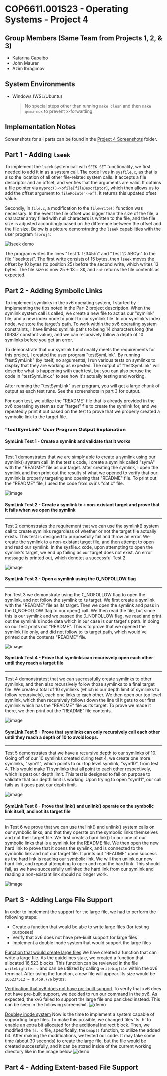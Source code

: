 # COP6611.001S23 - Operating Systems - Project 4

## Group Members (Same Team from Projects 1, 2, & 3)
* Katarina Capalbo 
* John Maurer
* Azim Ibragimov

## System Environments
- Windows (WSL/Ubuntu)
    > No special steps other than running `make clean` and then `make qemu-nox` to prevent x-forwarding.

## Implementation Notes

Screenshots for all parts can be found in the [Project 4 Screenshots](/Project%204%20Screenshots) folder.

## Part 1 - Adding `lseek`
To implement the `lseek` system call with `SEEK_SET` functionality, we first needed to add it in as a system call. The code lives in `sysfile.c`, as that is also the location of all other file-related system calls. It accepts a file descriptor and an offset, and verifies that the arguments are valid. It obtains a file pointer via `myproc()->ofile[fileDescriptor]`, which then allows us to add the offset argument to `filePointer->off`. It returns this updated ofset value.

Secondly, in `file.c`, a modification to the `filewrite()` function was necessary. In the event the file offset was bigger than the size of the file, a character array filled with null characters is written to the file, and the file size is adjusted accordingly based on the difference between the offset and the file size. Below is a picture demonstrating the `lseek` capabilities with the user program `fsproj4`:

![lseek demo](/Project%204%20Screenshots/lseek%20demo.PNG)

The program writes the lines "Test 1: 12345\n" and "Test 2: ABC\n" to the file "lseektest". The first write consists of 15 bytes, then `lseek` moves the offset by 10 bytes (to position 25) before the second write, which writes 13 bytes. The file size is now 25 + 13 = 38, and `cat` returns the file contents as expected.

## Part 2 - Adding Symbolic Links
To implement symlinks in the xv6 operating system, I started by implementing the tips noted in the Part 2 project description. When the symlink system call is called, we create a new file to act as our "symlink" file, and a new index node to point to our symlink file. In our symlink's index node, we store the target's path. To work within the xv6 operating system constraints, I have limited symlink paths to being 14 characters long (the DIRSIZ constant value), and we can recursively follow a depth of 10 symlinks before you get an error.

To demonstrate that our symlink functionality meets the requirements for this project, I created the user program "testSymLink". By running "testSymLink" (by itself, no arguments), I run various tests on symlinks to display that they are working as expected. The output of "testSymLink" will describe what is happening with each test, but you can also peruse the code in "testSymLink.c" to see how it's actually testing and working. 

After running the "testSymLink" user program, you will get a large chunk of output as each test runs. See the screenshots in part 3 for output. 

For each test, we utilize the "README" file that is already provided in the xv6 operating system as our "target" file to create the symlink for, and we repeatedly print it out based on the test to prove that we properly created a symbolic link to the target file. 

### "testSymLink" User Program Output Explanation

#### SymLink Test 1 - Create a symlink and validate that it works
--------------------------------------------------------------------------------------------------------------------------------------------------
Test 1 demonstrates that we are simply able to create a symlink using our symlink() system call. In the test's code, I create a symlink called "symA" with the "README" file as our target. After creating the symlink, I open the symlink and then print out the results of what we opened to verify that our symlink is properly targeting and opening that "README" file. To print out the "README" file, I used the code from xv6's "cat.c" file. 

![image](https://user-images.githubusercontent.com/25674116/233755360-06138b85-8bcc-4192-b903-182ad3b8e6cf.png)


#### SymLink Test 2 - Create a symlink to a non-existant target and prove that it fails when we open the symlink
--------------------------------------------------------------------------------------------------------------------------------------------------
Test 2 demonstrates the requirement that we can use the symlink() system call to create symlinks regardless of whether or not the target file actually exists. This test is designed to purposefully fail and throw an error. We create the symlink to a non-existant target file, and then attempt to open and read our symlink. In the sysfile.c code, upon attempting to open the symlink's target, we end up failing as our target does not exist. An error message is printed out, which denotes a successful Test 2.

![image](https://user-images.githubusercontent.com/25674116/233755376-8f627675-9432-4ab4-b0fa-0f8a316b873c.png)


#### SymLink Test 3 - Open a symlink using the O_NOFOLLOW flag
--------------------------------------------------------------------------------------------------------------------------------------------------
For Test 3 we demonstrate using the O_NOFOLLOW flag to open the symlink, and not follow the symlink to its target. We first create a symlink with the "README" file as its target. Then we open the symlink and pass in the O_NOFOLLOW flag to our open() call. We then read the file, but since this is our symlink and we passed the O_NOFOLLOW flag, we read and print out the symlink's inode data which in our case is our target's path. In doing so our test prints out "README". This is to prove that we opened the symlink file only, and did not follow to its target path, which would've printed out the contents "README" file.

![image](https://user-images.githubusercontent.com/25674116/233755384-497b7045-91c2-4c4f-8b83-0bb796bb28fd.png)


#### SymLink Test 4 - Prove that symlinks can recurisvely open each other until they reach a target file
--------------------------------------------------------------------------------------------------------------------------------------------------
Test 4 demonstratest that we can successfully create symlinks to other symlinks, and then also recursively follow those symlinks to a final target file. We create a total of 10 symlinks (which is our depth limit of symlinks to follow recursively), each one links to each other. We then open our top level symlink, which then recursively follows down the line til it gets to our first symlink which has the "README" file as its target. To prove we made it there, we then print out the "README" file contents.

![image](https://user-images.githubusercontent.com/25674116/233755401-fb47a032-f225-4f31-9487-896a10b1e2b6.png)


#### SymLink Test 5 - Prove that symlinks can only recursively call each other until they reach a depth of 10 to avoid loops.
--------------------------------------------------------------------------------------------------------------------------------------------------
Test 5 demonstrates that we have a recursive depth to our symlinks of 10. Going off of our 10 symlinks created during test 4, we create one more symlinks, "sym11", which points to our top level symlink, "sym10", from test 4. This would make 11 symlinks that all point to each other respectively, which is past our depth limit. This test is designed to fail on purpose to validate that our depth limit is working. Upon trying to open "sym11", our call fails as it goes past our depth limit.

![image](https://user-images.githubusercontent.com/25674116/233755419-fbd3d138-3893-438a-99c5-b7dacd0efc9f.png)


#### SymLink Test 6 - Prove that link() and unlink() operate on the symbolic link itself, and not its target file
--------------------------------------------------------------------------------------------------------------------------------------------------
In Test 6 we prove that we can use the link() and unlink() system calls on our symbolic links, and that they operate on the symbolic links themselves and not their target file. We first create a hard link() to our one of our symbolic links that is a symlink for the README file. We then open the new hard link to prove that it opens the symlink, and is connected to the symbolic link and not our target file. It prints out "README" upon success as the hard link is reading our symbolic link. We will then unlink our new hard link, and repeat attempting to open and read the hard link. This should fail, as we have successfully unlinked the hard link from our symlink and reading a non-existant link should no longer work.

![image](https://user-images.githubusercontent.com/25674116/233755431-b17b5c04-8260-4303-8068-1a842b17e983.png)


## Part 3 - Adding Large File Support
In order to implement the support for the large file, we had to perform the following steps: 
- Create a function that would be able to write large files (for testing purposes)
- Verify that xv6 does not have pre-built support for large files
- Implement a double inode system that would support the large files 

<u>Function that would create large files</u>
We have created a function that can write a large file. As the guidelines state, we created a function that allocated 16,523 blocks. This function can be reviewed in the file `writebigfile. c` and can be utilized by calling `writebigfile` within the xv6 terminal. After using the function, a new file will appear. Its size would be `16523*512 = 8,459,776` bytes. 

<u>Verification that xv6 does not have pre-built support</u>
To verify that xv6 does not have pre-built support, we decided to run our command in the xv6. As expected, the xv6 failed to support the large file and panicked instead. This can be seen in the following screenshot. 
![demo](/Project%204%20Screenshots/before_implementation.png)

<u>Doubley inode system</u>
Now is the time to implement a system capable of supporting large files. To make this possible, we changed files 'fs. h' to enable an extra bit allocated for the additional indirect block. Then, we modified the `fs. c` file, specifically, the `bmap()` function, to utilize the added bit. 
After making the modifications, we tested our code. It may take some time (about 30 seconds) to create the large file, but the file would be created successfully, and it can be stored inside of the current working directory like in the image below
![demo](/Project%204%20Screenshots/after_implementation.png)

## Part 4 - Adding Extent-based File Support
